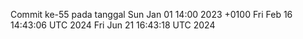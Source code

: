 Commit ke-55 pada tanggal Sun Jan 01 14:00 2023 +0100
Fri Feb 16 14:43:06 UTC 2024
Fri Jun 21 16:43:18 UTC 2024
